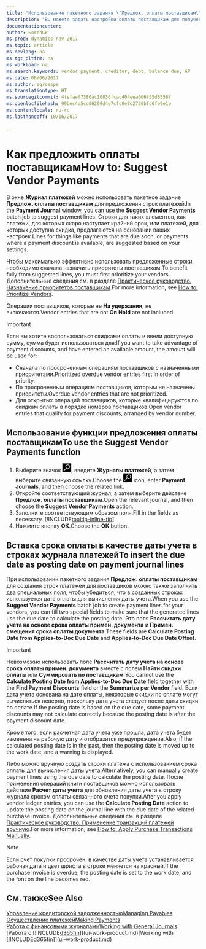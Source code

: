 ```yaml
---
title: "Использование пакетного задания \"Предлож. оплаты поставщикам\""
description: "Вы можете задать настройки оплаты поставщикам для получения предложений по оплатам, которые быть произведены в ближайшее время или по которым доступны скидки."
documentationcenter: 
author: SorenGP
ms.prod: dynamics-nav-2017
ms.topic: article
ms.devlang: na
ms.tgt_pltfrm: na
ms.workload: na
ms.search.keywords: vendor payment, creditor, debt, balance due, AP
ms.date: 06/06/2017
ms.author: sgroespe
ms.translationtype: HT
ms.sourcegitcommit: 4fefaef7380ac10836fcac404eea006f55d8556f
ms.openlocfilehash: 99bec4a5cc06209d4e7cfc0e7d2736bfc6fe9e1e
ms.contentlocale: ru-ru
ms.lasthandoff: 10/16/2017

---
```

# <a name="how-to-suggest-vendor-payments"></a><span data-ttu-id="c067c-103">Как предложить оплаты поставщикам</span><span class="sxs-lookup"><span data-stu-id="c067c-103">How to: Suggest Vendor Payments</span></span>
<span data-ttu-id="c067c-104">В окне **Журнал платежей** можно использовать пакетное задание **Предлож. оплаты поставщикам** для предложения строк платежей.</span><span class="sxs-lookup"><span data-stu-id="c067c-104">In the **Payment Journal** window, you can use the **Suggest Vendor Payments** batch job to suggest payment lines.</span></span> <span data-ttu-id="c067c-105">Строки для таких элементов, как платежи, для которых скоро наступает крайний срок, или платежей, для которых доступна скидка, предлагаются на основании ваших настроек.</span><span class="sxs-lookup"><span data-stu-id="c067c-105">Lines for things like payments that are due soon, or payments where a payment discount is available, are suggested based on your settings.</span></span>

<span data-ttu-id="c067c-106">Чтобы максимально эффективно использовать предложенные строки, необходимо сначала назначить приоритеты поставщикам.</span><span class="sxs-lookup"><span data-stu-id="c067c-106">To benefit fully from suggested lines, you must first prioritize your vendors.</span></span> <span data-ttu-id="c067c-107">Дополнительные сведения см. в разделе [Практическое руководство. Назначение приоритетов поставщикам](purchasing-how-prioritize-vendors.md).</span><span class="sxs-lookup"><span data-stu-id="c067c-107">For more information, see [How to: Prioritize Vendors](purchasing-how-prioritize-vendors.md).</span></span>  

<span data-ttu-id="c067c-108">Операции поставщиков, которые не **На удержании**, не включаются.</span><span class="sxs-lookup"><span data-stu-id="c067c-108">Vendor entries that are not **On Hold** are not included.</span></span>  

> [!IMPORTANT]  
>   <span data-ttu-id="c067c-109">Если вы хотите воспользоваться скидками оплаты и ввели доступную сумму, сумма будет использоваться для:</span><span class="sxs-lookup"><span data-stu-id="c067c-109">If you want to take advantage of payment discounts, and have entered an available amount, the amount will be used for:</span></span>  

* <span data-ttu-id="c067c-110">Сначала по просроченным операциям поставщиков с назначенными приоритетами.</span><span class="sxs-lookup"><span data-stu-id="c067c-110">Prioritized overdue vendor entries first in order of priority.</span></span>  
* <span data-ttu-id="c067c-111">По просроченным операциям поставщиков, которым не назначены приоритеты.</span><span class="sxs-lookup"><span data-stu-id="c067c-111">Overdue vendor entries that are not prioritized.</span></span>  
* <span data-ttu-id="c067c-112">Для открытых операций поставщиков, которые квалифицируются по скидкам оплаты в порядке номеров поставщиков.</span><span class="sxs-lookup"><span data-stu-id="c067c-112">Open vendor entries that qualify for payment discounts, arranged by vendor number.</span></span>  

## <a name="to-use-the-suggest-vendor-payments-function"></a><span data-ttu-id="c067c-113">Использование функции предложения оплаты поставщикам</span><span class="sxs-lookup"><span data-stu-id="c067c-113">To use the Suggest Vendor Payments function</span></span>
1. <span data-ttu-id="c067c-114">Выберите значок ![Поиск страницы или отчета](media/ui-search/search_small.png "Значок поиска страницы или отчета"), введите **Журналы платежей**, а затем выберите связанную ссылку.</span><span class="sxs-lookup"><span data-stu-id="c067c-114">Choose the ![Search for Page or Report](media/ui-search/search_small.png "Search for Page or Report icon") icon, enter **Payment Journals**, and then choose the related link.</span></span>  
2. <span data-ttu-id="c067c-115">Откройте соответствующий журнал, а затем выберите действие **Предлож. оплаты поставщикам**.</span><span class="sxs-lookup"><span data-stu-id="c067c-115">Open the relevant journal, and then choose the **Suggest Vendor Payments** action.</span></span>  
3. <span data-ttu-id="c067c-116">Заполните соответствующим образом поля.</span><span class="sxs-lookup"><span data-stu-id="c067c-116">Fill in the fields as necessary.</span></span> [!INCLUDE[tooltip-inline-tip](includes/tooltip-inline-tip_md.md)]  
4. <span data-ttu-id="c067c-117">Нажмите кнопку **ОК**.</span><span class="sxs-lookup"><span data-stu-id="c067c-117">Choose the **OK** button.</span></span>  

## <a name="to-insert-the-due-date-as-posting-date-on-payment-journal-lines"></a><span data-ttu-id="c067c-118">Вставка срока оплаты в качестве даты учета в строках журнала платежей</span><span class="sxs-lookup"><span data-stu-id="c067c-118">To insert the due date as posting date on payment journal lines</span></span>
<span data-ttu-id="c067c-119">При использовании пакетного задания **Предлож. оплаты поставщикам** для создания строк платежей для поставщиков можно также заполнить два специальных поля, чтобы убедиться, что в созданных строках используется дата оплаты для вычисления даты учета.</span><span class="sxs-lookup"><span data-stu-id="c067c-119">When you use the **Suggest Vendor Payments** batch job to create payment lines for your vendors, you can fill two special fields to make sure that the generated lines use the due date to calculate the posting date.</span></span> <span data-ttu-id="c067c-120">Это поля **Рассчитать дату учета на основе срока оплаты примен. документа** и **Примен. смещения срока оплаты документа**.</span><span class="sxs-lookup"><span data-stu-id="c067c-120">These fields are **Calculate Posting Date from Applies-to-Doc Due Date** and **Applies-to-Doc Due Date Offset**.</span></span>  

> [!IMPORTANT]  
>   <span data-ttu-id="c067c-121">Невозможно использовать поле **Рассчитать дату учета на основе срока оплаты примен. документа** вместе с полем **Найти скидки оплаты** или **Суммировать по поставщикам**.</span><span class="sxs-lookup"><span data-stu-id="c067c-121">You cannot use the **Calculate Posting Date from Applies-to-Doc Due Date** field together with the **Find Payment Discounts** field or the **Summarize per Vendor** field.</span></span> <span data-ttu-id="c067c-122">Если дата учета основана на дате оплаты, некоторые скидки по оплате могут вычисляться неверно, поскольку дата учета следует после даты скидки по оплате.</span><span class="sxs-lookup"><span data-stu-id="c067c-122">If the posting date is based on the due date, some payment discounts may not calculate correctly because the posting date is after the payment discount date.</span></span>  

<span data-ttu-id="c067c-123">Кроме того, если расчетная дата учета уже прошла, дата учета будет изменена на рабочую дату и отобразится предупреждение.</span><span class="sxs-lookup"><span data-stu-id="c067c-123">Also, if the calculated posting date is in the past, then the posting date is moved up to the work date, and a warning is displayed.</span></span>  

<span data-ttu-id="c067c-124">Либо можно вручную создать строки платежа с использованием срока оплаты для вычисления даты учета.</span><span class="sxs-lookup"><span data-stu-id="c067c-124">Alternatively, you can manually create payment lines using the due date to calculate the posting date.</span></span> <span data-ttu-id="c067c-125">После применения операций книги поставщиков можно использовать действие **Расчет даты учета** для обновления даты учета в строку журнала сроком оплаты связанного счета покупки.</span><span class="sxs-lookup"><span data-stu-id="c067c-125">After you apply vendor ledger entries, you can use the **Calculate Posting Date** action to update the posting date on the journal line with the due date of the related purchase invoice.</span></span> <span data-ttu-id="c067c-126">Дополнительные сведения см. в разделе [Практическое руководство. Применение транзакций платежей вручную](payables-how-apply-purchase-transactions-manually.md).</span><span class="sxs-lookup"><span data-stu-id="c067c-126">For more information, see [How to: Apply Purchase Transactions Manually](payables-how-apply-purchase-transactions-manually.md).</span></span>  

> [!NOTE]  
>   <span data-ttu-id="c067c-127">Если счет покупки просрочен, в качестве даты учета устанавливается рабочая дата и цвет шрифта в строке меняется на красный.</span><span class="sxs-lookup"><span data-stu-id="c067c-127">If the purchase invoice is overdue, the posting date is set to the work date, and the font on the line becomes red.</span></span>  

## <a name="see-also"></a><span data-ttu-id="c067c-128">См. также</span><span class="sxs-lookup"><span data-stu-id="c067c-128">See Also</span></span>
[<span data-ttu-id="c067c-129">Управление кредиторской задолженностью</span><span class="sxs-lookup"><span data-stu-id="c067c-129">Managing Payables</span></span>](payables-manage-payables.md)  
[<span data-ttu-id="c067c-130">Осуществление платежей</span><span class="sxs-lookup"><span data-stu-id="c067c-130">Making Payments</span></span>](payables-make-payments.md)  
[<span data-ttu-id="c067c-131">Работа с финансовыми журналами</span><span class="sxs-lookup"><span data-stu-id="c067c-131">Working with General Journals</span></span>](ui-work-general-journals.md)  
<span data-ttu-id="c067c-132">[Работа с [!INCLUDE[d365fin](includes/d365fin_md.md)]](ui-work-product.md)</span><span class="sxs-lookup"><span data-stu-id="c067c-132">[Working with [!INCLUDE[d365fin](includes/d365fin_md.md)]](ui-work-product.md)</span></span>  

